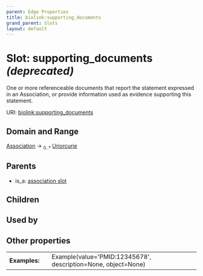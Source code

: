 ```yaml
---
parent: Edge Properties
title: biolink:supporting_documents
grand_parent: Slots
layout: default
---
```


# Slot: supporting_documents _(deprecated)_


One or more referenceable documents that report the statement expressed in an Association, or provide  information used as evidence supporting this statement.

URI: [biolink:supporting_documents](https://w3id.org/biolink/vocab/supporting_documents)

## Domain and Range

[Association](Association.md) ->  <sub>0..\*</sub> [Uriorcurie](types/Uriorcurie.md)

## Parents

 *  is_a: [association slot](association_slot.md)

## Children


## Used by


## Other properties

|  |  |  |
| --- | --- | --- |
| **Examples:** | | Example(value='PMID:12345678', description=None, object=None) |

